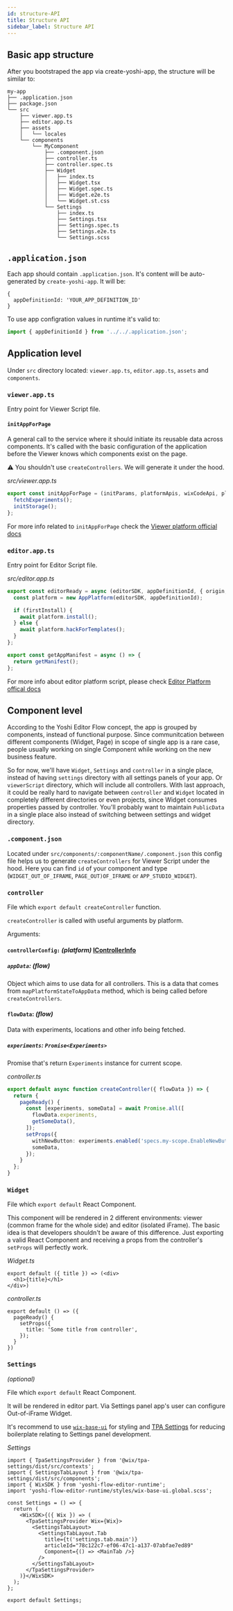 ```yaml
---
id: structure-API
title: Structure API
sidebar_label: Structure API
---
```


## Basic app structure
After you bootstraped the app via create-yoshi-app, the structure will be similar to:
```
my-app
├── .application.json
├── package.json
└── src
    ├── viewer.app.ts
    ├── editor.app.ts
    ├── assets
    │   └── locales
    └── components
        └── MyComponent
            ├── .component.json
            ├── controller.ts
            ├── controller.spec.ts
            ├── Widget
            │   ├── index.ts
            │   ├── Widget.tsx
            │   ├── Widget.spec.ts
            │   ├── Widget.e2e.ts
            │   └── Widget.st.css
            └── Settings
                ├── index.ts
                ├── Settings.tsx
                ├── Settings.spec.ts
                ├── Settings.e2e.ts
                └── Settings.scss
```

## `.application.json`
Each app should contain `.application.json`. It's content will be auto-generated by `create-yoshi-app`.
It will be:
```
{
  appDefinitionId: 'YOUR_APP_DEFINITION_ID'
}
```
To use app configration values in runtime it's valid to:
```ts
import { appDefinitionId } from '../../.application.json';
```


## Application level
Under `src` directory located: `viewer.app.ts`, `editor.app.ts`, `assets` and `components`.
### `viewer.app.ts`
Entry point for Viewer Script file.

#### `initAppForPage`
A general call to the service where it should initiate its reusable data across components.
It's called with the basic configuration of the application before the Viewer knows which components exist on the page.

⚠️ You shouldn't use `createControllers`. We will generate it under the hood.

*src/viewer.app.ts*
```ts
export const initAppForPage = (initParams, platformApis, wixCodeApi, platformServicesApis) => {
  fetchExperiments();
  initStorage();
};
```

For more info related to `initAppForPage` check the [Viewer platform official docs](https://bo.wix.com/wix-docs/client/client-viewer-platform/articles/lifecycle#client-viewer-platform_articles_lifecycle_initappforpage)

### `editor.app.ts`
Entry point for Editor Script file.

*src/editor.app.ts*
```ts
export const editorReady = async (editorSDK, appDefinitionId, { origin, firstInstall }) => {
  const platform = new AppPlatform(editorSDK, appDefinitionId);

  if (firstInstall) {
    await platform.install();
  } else {
    await platform.hackForTemplates();
  }
};

export const getAppManifest = async () => {
  return getManifest();
};
```

For more info about editor platform script, please check [Editor Platform offical docs](https://bo.wix.com/wix-docs/client/editor-platform/editor-application-reference/editor-platform-app)


## Component level
According to the Yoshi Editor Flow concept, the app is grouped by components, instead of functional purpose. Since communitcation between different components (Widget, Page) in scope of single app is a rare case, people usually working on single Component while working on the new business feature.

So for now, we'll have `Widget`, `Settings` and `controller` in a single place, instead of having `settings` directory with all settings panels of your app. Or `viewerScript` directory, which will include all controllers. With last approach, it could be really hard to navigate between `controller` and `Widget` located in completely different directories or even projects, since Widget consumes properties passed by controller. You'll probably want to maintain `PublicData` in a single place also instead of switching between settings and widget directory.

### `.component.json`
Located under `src/components/:componentName/.component.json` this config file helps us to generate `createControllers` for Viewer Script under the hood. Here you can find `id` of your component and type (`WIDGET_OUT_OF_IFRAME`, `PAGE_OUT)OF_IFRAME` or `APP_STUDIO_WIDGET`).

### `controller`
File which `export default createController` function.

`createController` is called with useful arguments by platform.

Arguments:
#### `controllerConfig:` *(platform)* [IControllerInfo](https://bo.wix.com/wix-docs/client/client-viewer-platform/articles/lifecycle#client-viewer-platform_articles_lifecycle_controllerinfo)
##### `appData`: *(flow)*
Object which aims to use data for all controllers. This is a data that comes from `mapPlatformStateToAppData` method, which is being called before `createControllers`.

#### `flowData`: *(flow)*
Data with experiments, locations and other info being fetched.
##### `experiments`: `Promise<Experiments>`
Promise that's return `Experiments` instance for current scope.

*controller.ts*
```ts
export default async function createController({ flowData }) => {
  return {
    pageReady() {
      const [experiments, someData] = await Promise.all([
        flowData.experiments,
        getSomeData(),
      ]);
      setProps({
        withNewButton: experiments.enabled('specs.my-scope.EnableNewButton'),
        someData,
      });
    }
  };
}
```

### `Widget`
File which `export default` React Component.

This component will be rendered in 2 different environments: viewer (common frame for the whole side) and editor (isolated iFrame).
The basic idea is that developers shouldn't be aware of this difference.
Just exporting a valid React Component and receiving a props from the controller's `setProps` will perfectly work.

*Widget.ts*
```tsx
export default ({ title }) => (<div>
  <h1>{title}</h1>
</div>)
```

*controller.ts*
```tsx
export default () => ({
  pageReady() {
    setProps({
      title: 'Some title from controller',
    });
  }
})
```

### `Settings`
*(optional)*

File which `export default` React Component.

It will be rendered in editor part. Via Settings panel app's user can configure Out-of-iFrame Widget.

It's recommend to use [`wix-base-ui`](https://github.com/wix-private/wix-base-ui) for styling and [TPA Settings](https://github.com/wix-private/tpa-settings) for reducing boilerplate relating to Settings panel development.

*Settings*
```tsx
import { TpaSettingsProvider } from '@wix/tpa-settings/dist/src/contexts';
import { SettingsTabLayout } from '@wix/tpa-settings/dist/src/components';
import { WixSDK } from 'yoshi-flow-editor-runtime';
import 'yoshi-flow-editor-runtime/styles/wix-base-ui.global.scss';

const Settings = () => {
  return (
    <WixSDK>{({ Wix }) => (
      <TpaSettingsProvider Wix={Wix}>
        <SettingsTabLayout>
          <SettingsTabLayout.Tab
            title={t('settings.tab.main')}
            articleId="78c122c7-ef06-47c1-a137-07abfae7ed89"
            Component={() => <MainTab />}
          />
        </SettingsTabLayout>
      </TpaSettingsProvider>
    )}</WixSDK>
  );
};

export default Settings;
```

